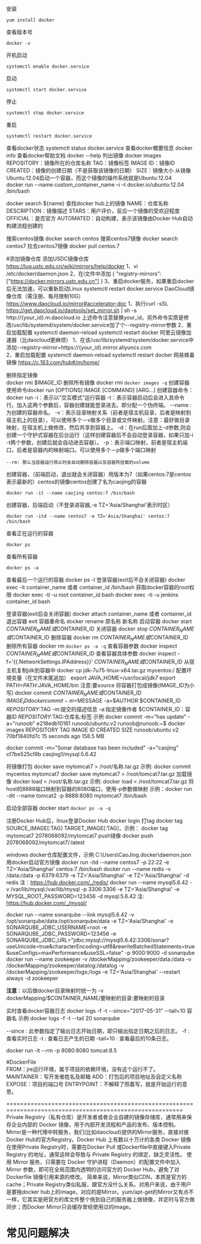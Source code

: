 安装
```shell script
yum install docker
```
查看版本号
```shell script
docker -v
```
开机启动
```shell script
systemctl enable docker.service
```
启动
```shell script
systemctl start docker.service
```
停止
```shell script
systemctl stop docker.service
```
重启
```shell script
systemctl restart docker.service
```
查看docker状态
systemctl status docker.service
查看docker概要信息
docker info
查看docker帮助文档
docker --help
列出镜像
docker images
	REPOSITORY：镜像所在的仓库名称
	TAG：镜像标签
	IMAGE ID：镜像ID
	CREATED：镜像的创建日期（不是获取该镜像的日期）
	SIZE：镜像大小
从镜像Ubuntu:12.04启动一个容器，而这个镜像的操作系统就是Ubuntu:12.04	
docker run --name custom_container_name –i –t docker.io/ubunto:12.04 /bin/bash

docker search ${name} 查找docker hub上的镜像
	NAME：仓库名称
	DESCRIPTION：镜像描述
	STARS：用户评价，反应一个镜像的受欢迎程度
	OFFICIAL：是否官方
	AUTOMATED：自动构建，表示该镜像由Docker Hub自动构建流程创建的

搜索centos镜像
docker search centos
搜索centos7镜像
docker search centos7
拉去centos7镜像
docker pull centos:7

#添加镜像仓库
添加USDC镜像仓库
	https://lug.ustc.edu.cn/wiki/mirrors/help/docker
	1、vi /etc/docker/daemon.json
	2、在i文件中添加
	{
		"registry-mirrors": ["https://docker.mirrors.ustc.edu.cn"]
	}
	3、重启docker服务，如果重启docker后无法加速，可以重新启动Linux
	systemctl restart docker.service
DaoCloud镜像仓库（需注册、每月限制10G）
	https://www.daocloud.io/mirror#accelerator-doc
	1、执行curl -sSL https://get.daocloud.io/daotools/set_mirror.sh | sh -s http://{your_id}.m.daocloud.io
	上述命令注意替换your_id，另外命令实质是修改/usr/lib/systemd/system/docker.service加了个--registry-mirror参数
	2、重启加载配置
	systemctl daemon-reload
	systemctl restart docker
阿里云镜像加速器（比daocloud更麻烦）
	1、在该/usr/lib/systemd/system/docker.service中添加--registry-mirror=https://{your_id}.mirror.aliyuncs.com\
	2、重启加载配置
	systemctl daemon-reload
	systemctl restart docker
网易蜂巢镜像
	https://c.163.com/hub#/m/home/
	
删除指定镜像	
docker rmi $IMAGE_ID
删除所有镜像
docker rmi `docker images -q`
创建容器
	使用命令docker run [OPTIONS] IMAGE [COMMAND] [ARG...]
	创建容器命令：docker run
	-i：表示以“交互模式”运行容器
	-t：表示容器启动后会进入其命令行。加入这两个参数后，容器创建就能登录进去。即分配一个伪终端。
	--name :为创建的容器命名。
	-v：表示目录映射关系（前者是宿主机目录，后者是映射到宿主机上的目录），可以使用多个－v做多个目录或文件映射。注意：最好做目录映射，在宿主机上做修改，然后共享到容器上。
	-d：在run后面加上-d参数,则会创建一个守护式容器在后台运行（这样创建容器后不会自动登录容器，如果只加-i -t两个参数，创建后就会自动进去容器）。
	-p：表示端口映射，前者是宿主机端口，后者是容器内的映射端口。可以使用多个－p做多个端口映射
	
	--rm: 那么当容器运行停止时会自动删除容器以及容器所挂载的volume

创建容器，（前端启动，退出就会关闭容器）用版本为7（如果centos:7是centos表示最新的）centos的镜像centos创建了名为caojing的容器
```shell script
docker run -it --name caojing centos:7 /bin/bash
```
创建容器，后端启动（不登录进容器,-e TZ='Asia/Shanghai'表示时区）
```shell script
docker run -itd --name centos7 -e TZ='Asia/Shanghai' centos:7 /bin/bash
```
查看正在运行的容器
```shell script
docker ps
```
查看所有容器
```shell script
docker ps -a
```
查看最后一个运行的容器
docker ps -l
登录容器(exit后不会关闭容器)
docker exec -it container_name 或者 container_id  /bin/bash
获取docker容器的root权限
docker exec -ti -u root container_id bash
docker exec -ti -u jenkins container_id bash

登录容器(exit后会关闭容器)
docker attach container_name 或者 container_id
退出容器
exit
容器重命名
docker rename 原名称 新名称
启动容器
docker start $CONTAINER_NAME或$CONTAINER_ID
关闭容器
docker stop $CONTAINER_NAME或$CONTAINER_ID
删除容器
docker rm $CONTAINER_NAME或$CONTAINER_ID
删除所有容器
docker rm `docker ps -a -q`
查看容器参数
docker inspect $CONTAINER_NAME或$CONTAINER_ID
查看容器具体参数
docker inspect -f='{{.NetworkSettings.IPAddress}}' $CONTAINER_NAME或$CONTAINER_ID
从宿主机复制jdk到容器中
docker cp jdk-7u75-linux-x64.tar.gz mycentos:/
配置环境变量（在文件末尾追加）
export JAVA_HOME=/usr/local/jdk7
export PATH=$PATH:$JAVA_HOME/bin
注意:要source
将容器打包成镜像(IMAGE_ID为小写)
docker commit $CONTAINER_NAME或$CONTAINER_ID $IMAGE_ID
docker commit -m=$MESSAGE -a=$AUTHOR $CONTAINER_ID $REPOSITORY:$TAG
	-m:提交的描述信息
	-a:指定镜像作者
	$CONTAINER_ID：容器ID
	$REPOSITORY:$TAG:仓库名:标签
示例 docker commit -m="has update" -a="runoob" e218edb10161 runoob/ubuntu:v2
	 runoob@runoob:~$ docker images
	 REPOSITORY          TAG                 IMAGE ID            CREATED             SIZE
	 runoob/ubuntu       v2                  70bf1840fd7c        15 seconds ago      158.5 MB

docker commit -m="Sonar database has been included" -a="caojing" cf7be525cf8b caojing1/mysql:5.6.42	 
	 
将镜像打包
docker save mytomcat7 > /root/名称.tar.gz
示例:
	 docker commit mycentos mytomcat7
	 docker save mytomcat7 > /root/tomcat7.tar.gz
加载镜像
docker load < /root/名称.tar.gz
示例:
	docker load < /root/tomcat7.tar.gz
将host的8888端口映射到容器的8080端口，使用-p参数做映射
示例：docker run -dit --name tomcat2 -p 8888:8080 mytomcat7 /bin/bash

启动全部容器
docker start `docker ps -a -q`

注册Docker Hub后，linux登录Docker Hub
docker login
打tag
docker tag SOURCE_IMAGE[:TAG] TARGET_IMAGE[:TAG]，示例：
docker tag mytomcat7 2078068092/mytomcat7
push镜像
docker push 2078068092/mytomcat7/:latest

windows docker仓库配置文件，示例 C:\Users\CaoJing\.docker\daemon.json
用docker启动官方镜像
docker run -itd --name centos7 -p 22:22 -e TZ='Asia/Shanghai' centos:7 /bin/bash
docker run --name redis -v /data:/data -p 6379:6379 -e TZ='Asia/Shanghai' -e TZ='Asia/Shanghai' -d redis
注：https://hub.docker.com/_/redis/
docker run --name mysql5.6.42 -v /var/lib/mysql:/var/lib/mysql -p 3306:3306 -e TZ='Asia/Shanghai' -e MYSQL_ROOT_PASSWORD=123456 -d mysql:5.6.42
注:	https://hub.docker.com/_/mysql/

docker run --name sonarqube --link mysql5.6.42 -v /opt/sonarqube/data:/opt/sonarqube/data -e TZ='Asia/Shanghai' -e SONARQUBE_JDBC_USERNAME=root -e SONARQUBE_JDBC_PASSWORD=123456 -e SONARQUBE_JDBC_URL="jdbc:mysql://mysql5.6.42:3306/sonar?useUnicode=true&characterEncoding=utf8&rewriteBatchedStatements=true&useConfigs=maxPerformance&useSSL=false" -p 9000:9000 -d sonarqube
docker run --name zookeeper -v /dockerMapping/zookeeper/data:/data -v /dockerMapping/zookeeper/datalog:/datalog -v /dockerMapping/zookeeper/logs:/logs -e TZ='Asia/Shanghai' --restart always -d zookeeper

**注意**：以后做docker目录映射时统一为
-v dockerMapping/$CONTAINER_NAME/要映射的目录:要映射的目录

实时查看docker容器日志
docker logs -f -t --since="2017-05-31" --tail=10 容器名
示例 docker logs -f -t --tail 20 sonarqube

--since : 此参数指定了输出日志开始日期，即只输出指定日期之后的日志。
-f : 查看实时日志
-t : 查看日志产生的日期
-tail=10 : 查看最后的10条日志。

docker run -it --rm -p 8080:8080 tomcat:8.5

#DockerFile  
FROM：jre运行环境，属于项目的依赖环境，没有这个运行不了。
MAINTAINER：写开发者姓名及邮箱
ADD：打包后的项目地址及自定义名称
EXPOSE：项目的端口号
ENTRYPOINT：不解释了照着写，就是开始运行的意思。





	
=========================================================================================================
Private Registry（私有仓库）是开发者或者企业自建的镜像存储库，通常用来保存企业内部的 Docker 镜像，用于内部开发流程和产品的发布、版本控制。
Mirror是一种代理中转服务，我们(比如daocloud)提供的Mirror服务，直接对接Docker Hub的官方Registry。Docker Hub 上有数以十万计的各类 Docker 镜像
在使用Private Registry时，需要在Docker Pull 或Dockerfile中直接键入Private Registry 的地址，通常这样会导致与 Private Registry 的绑定，缺乏灵活性。
使用 Mirror 服务，只需要在 Docker 守护进程（Daemon）的配置文件中加入 Mirror 参数，即可在全局范围内透明的访问官方的 Docker Hub，避免了对 Dockerfile 镜像引用来源的修改。
简单来说，Mirror类似CDN，本质是官方的cache；Private Registry类似私服，跟官方没什么关系。对用户来说，由于用户是要拖docker hub上的image，对应的是Mirror。yum/apt-get的Mirror又有点不一样，它其实是把官方的库文件整个拖到自己的服务器上做镜像，并定时与官方做同步；而Docker Mirror只会缓存曾经使用过的image。


# 常见问题解决  




